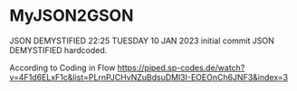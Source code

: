 # MyJSON2GSON
JSON DEMYSTIFIED
22:25 TUESDAY 10 JAN 2023
initial commit JSON DEMYSTIFIED
hardcoded.

According to Coding in Flow
https://piped.sp-codes.de/watch?v=4F1d6ELxF1c&list=PLrnPJCHvNZuBdsuDMl3I-EOEOnCh6JNF3&index=3
